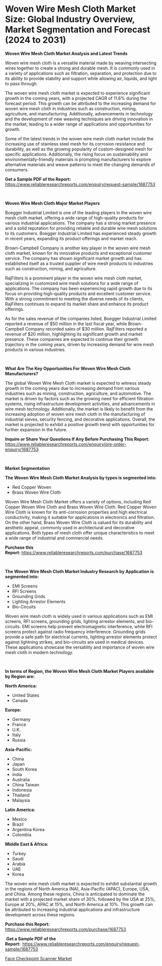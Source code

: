 <p><h1>Woven Wire Mesh Cloth Market Size: Global Industry Overview, Market Segmentation and Forecast (2024 to 2031)</h1></p><p><strong>Woven Wire Mesh Cloth Market Analysis and Latest Trends</strong></p>
<p><p>Woven wire mesh cloth is a versatile material made by weaving intersecting wires together to create a strong and durable mesh. It is commonly used in a variety of applications such as filtration, separation, and protection due to its ability to provide stability and support while allowing air, liquids, and light to pass through.</p><p>The woven wire mesh cloth market is expected to experience significant growth in the coming years, with a projected CAGR of 11.6% during the forecast period. This growth can be attributed to the increasing demand for woven wire mesh cloth in industries such as construction, mining, agriculture, and manufacturing. Additionally, advancements in technology and the development of new weaving techniques are driving innovation in the market, leading to a wider range of applications and opportunities for growth.</p><p>Some of the latest trends in the woven wire mesh cloth market include the increasing use of stainless steel mesh for its corrosion resistance and durability, as well as the growing popularity of custom-designed mesh for specific applications. Additionally, the rising focus on sustainability and environmentally-friendly materials is prompting manufacturers to explore alternative materials and weave patterns to meet the changing demands of consumers.</p></p>
<p><strong>Get a Sample PDF of the Report:&nbsp;</strong> <a href="https://www.reliableresearchreports.com/enquiry/request-sample/1687753">https://www.reliableresearchreports.com/enquiry/request-sample/1687753</a></p>
<p>&nbsp;</p>
<p><strong>Woven Wire Mesh Cloth Major Market Players</strong></p>
<p><p>Boegger Industrial Limited is one of the leading players in the woven wire mesh cloth market, offering a wide range of high-quality products for various industrial applications. The company has a strong market presence and a solid reputation for providing reliable and durable wire mesh solutions to its customers. Boegger Industrial Limited has experienced steady growth in recent years, expanding its product offerings and market reach.</p><p>Brown-Campbell Company is another key player in the woven wire mesh cloth market, known for its innovative products and exceptional customer service. The company has shown significant market growth and has established itself as a trusted supplier of wire mesh products to industries such as construction, mining, and agriculture.</p><p>RajFilters is a prominent player in the woven wire mesh cloth market, specializing in customized wire mesh solutions for a wide range of applications. The company has been experiencing rapid growth due to its focus on providing high-quality products and excellent customer service. With a strong commitment to meeting the diverse needs of its clients, RajFilters continues to expand its market share and enhance its product offerings.</p><p>As for the sales revenue of the companies listed, Boegger Industrial Limited reported a revenue of $50 million in the last fiscal year, while Brown-Campbell Company recorded sales of $30 million. RajFilters reported a revenue of $20 million, highlighting its significant growth and market presence. These companies are expected to continue their growth trajectory in the coming years, driven by increasing demand for wire mesh products in various industries.</p></p>
<p>&nbsp;</p>
<p><strong>What Are The Key Opportunities For Woven Wire Mesh Cloth Manufacturers?</strong></p>
<p><p>The global Woven Wire Mesh Cloth market is expected to witness steady growth in the coming years due to increasing demand from various industries such as mining, construction, agriculture, and automotive. The market is driven by factors such as the growing need for efficient filtration systems, rising infrastructure development activities, and advancements in wire mesh technology. Additionally, the market is likely to benefit from the increasing adoption of woven wire mesh cloth in the manufacturing of industrial sieves, security fencing, and decorative applications. Overall, the market is projected to exhibit a positive growth trend with opportunities for further expansion in the future.</p></p>
<p><strong>Inquire or Share Your Questions If Any Before Purchasing This Report:</strong> <a href="https://www.reliableresearchreports.com/enquiry/pre-order-enquiry/1687753">https://www.reliableresearchreports.com/enquiry/pre-order-enquiry/1687753</a></p>
<p>&nbsp;</p>
<p><strong>Market Segmentation</strong></p>
<p><strong>The Woven Wire Mesh Cloth Market Analysis by types is segmented into:</strong></p>
<p><ul><li>Red Copper Woven</li><li>Brass Woven Wire Cloth</li></ul></p>
<p><p>Woven Wire Mesh Cloth Market offers a variety of options, including Red Copper Woven Wire Cloth and Brass Woven Wire Cloth. Red Copper Woven Wire Cloth is known for its anti-corrosion properties and high electrical conductivity, making it suitable for applications in electronics and filtration. On the other hand, Brass Woven Wire Cloth is valued for its durability and aesthetic appeal, commonly used in architectural and decorative applications. Both types of mesh cloth offer unique characteristics to meet a wide range of industrial and commercial needs.</p></p>
<p><strong>Purchase this Report:&nbsp;</strong><a href="https://www.reliableresearchreports.com/purchase/1687753">https://www.reliableresearchreports.com/purchase/1687753</a></p>
<p>&nbsp;</p>
<p><strong>The Woven Wire Mesh Cloth Market Industry Research by Application is segmented into:</strong></p>
<p><ul><li>EMI Screens</li><li>RFI Screens</li><li>Grounding Grids</li><li>Lighting Arrestor Elements</li><li>Bio-Circuits</li></ul></p>
<p><p>Woven wire mesh cloth is widely used in various applications such as EMI screens, RFI screens, grounding grids, lighting arrestor elements, and bio-circuits. EMI screens help prevent electromagnetic interference, while RFI screens protect against radio frequency interference. Grounding grids provide a safe path for electrical currents, lighting arrestor elements protect against lightning strikes, and bio-circuits are used in medical devices. These applications showcase the versatility and importance of woven wire mesh cloth in modern technology.</p></p>
<p>&nbsp;</p>
<p><strong>In terms of Region, the Woven Wire Mesh Cloth Market Players available by Region are:</strong></p>
<p>
    <p> <strong> North America: </strong>
        <ul>
            <li>United States</li>
            <li>Canada</li>
        </ul>
        </p> 
    <p> <strong> Europe: </strong>
        <ul>
            <li>Germany</li>
            <li>France</li>
            <li>U.K.</li>
            <li>Italy</li>
            <li>Russia</li>
        </ul>
        </p> 
    <p> <strong> Asia-Pacific: </strong>
        <ul>
            <li>China</li>
            <li>Japan</li>
            <li>South Korea</li>
            <li>India</li>
            <li>Australia</li>
            <li>China Taiwan</li>
            <li>Indonesia</li>
            <li>Thailand</li>
            <li>Malaysia</li>
        </ul>
        </p> 
    <p> <strong> Latin America: </strong>
        <ul>
            <li>Mexico</li>
            <li>Brazil</li>
            <li>Argentina Korea</li>
            <li>Colombia</li>
        </ul>
        </p> 
    <p> <strong> Middle East & Africa: </strong>
        <ul>
            <li>Turkey</li>
            <li>Saudi</li>
            <li>Arabia</li>
            <li>UAE</li>
            <li>Korea</li>
        </ul>
    </p>
    </p>
<p><p>The woven wire mesh cloth market is expected to exhibit substantial growth in the regions of North America (NA), Asia-Pacific (APAC), Europe, USA, and China. Among these regions, China is anticipated to dominate the market with a projected market share of 30%, followed by the USA at 25%, Europe at 20%, APAC at 15%, and North America at 10%. This growth can be attributed to increasing industrial applications and infrastructure development across these regions.</p></p>
<p><strong>Purchase this Report: </strong><a href="https://www.reliableresearchreports.com/purchase/1687753">https://www.reliableresearchreports.com/purchase/1687753</a></p>
<p>&nbsp;<strong>Get a Sample PDF of the Report:&nbsp;&nbsp;</strong><a href="https://www.reliableresearchreports.com/enquiry/request-sample/1687753">https://www.reliableresearchreports.com/enquiry/request-sample/1687753</a></p>
<p><strong></strong></p>
<p><p><a href="https://bubble-tree-ea4.notion.site/Face-Checkpoint-Scanner-Market-Size-2024-2031-Global-Industrial-Analysis-Key-Geographical-Regions-25cb9fade2024288b11e0b63349b1129">Face Checkpoint Scanner Market</a></p></p>